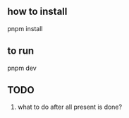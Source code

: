 ## how to install

pnpm install

## to run

pnpm dev

## TODO

1. what to do after all present is done?
